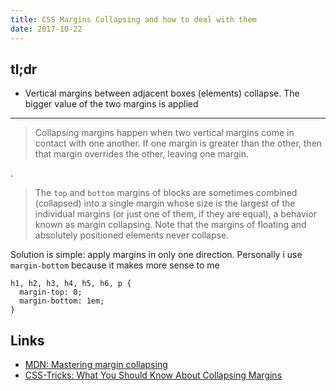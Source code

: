 ```yaml
---
title: CSS Margins Collapsing and how to deal with them
date: 2017-10-22
---
```


tl;dr
---
- Vertical margins between adjacent boxes (elements) collapse. The bigger value of the two margins is applied

---

> Collapsing margins happen when two vertical margins come in contact with one another. If one margin is greater than the other, then that margin overrides the other, leaving one margin.

.

> The `top` and `bottom` margins of blocks are sometimes combined (collapsed) into a single margin whose size is the largest of the individual margins (or just one of them, if they are equal), a behavior known as margin collapsing. Note that the margins of floating and absolutely positioned elements never collapse.

Solution is simple: apply margins in only one direction. Personally i use `margin-bottom` because it makes more sense to me

```
h1, h2, h3, h4, h5, h6, p {
  margin-top: 0;
  margin-bottom: 1em;
}
```


Links
---
- [MDN: Mastering margin collapsing](https://developer.mozilla.org/en-US/docs/Web/CSS/CSS_Box_Model/Mastering_margin_collapsing)
- [CSS-Tricks: What You Should Know About Collapsing Margins](https://css-tricks.com/what-you-should-know-about-collapsing-margins/)